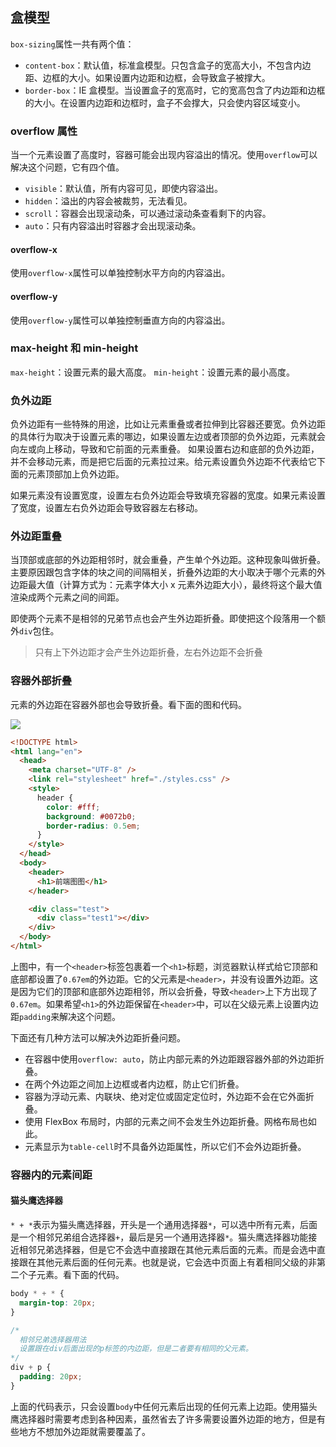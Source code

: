 ## 盒模型

`box-sizing`属性一共有两个值：

- `content-box`：默认值，标准盒模型。只包含盒子的宽高大小，不包含内边距、边框的大小。如果设置内边距和边框，会导致盒子被撑大。
- `border-box`：IE 盒模型。当设置盒子的宽高时，它的宽高包含了内边距和边框的大小。在设置内边距和边框时，盒子不会撑大，只会使内容区域变小。

### overflow 属性

当一个元素设置了高度时，容器可能会出现内容溢出的情况。使用`overflow`可以解决这个问题，它有四个值。

- `visible`：默认值，所有内容可见，即使内容溢出。
- `hidden`：溢出的内容会被裁剪，无法看见。
- `scroll`：容器会出现滚动条，可以通过滚动条查看剩下的内容。
- `auto`：只有内容溢出时容器才会出现滚动条。

#### overflow-x

使用`overflow-x`属性可以单独控制水平方向的内容溢出。

#### overflow-y

使用`overflow-y`属性可以单独控制垂直方向的内容溢出。

### max-height 和 min-height

`max-height`：设置元素的最大高度。
`min-height`：设置元素的最小高度。

### 负外边距

负外边距有一些特殊的用途，比如让元素重叠或者拉伸到比容器还要宽。负外边距的具体行为取决于设置元素的哪边，如果设置左边或者顶部的负外边距，元素就会向左或向上移动，导致和它前面的元素重叠。
如果设置右边和底部的负外边距，并不会移动元素，而是把它后面的元素拉过来。给元素设置负外边距不代表给它下面的元素顶部加上负外边距。

如果元素没有设置宽度，设置左右负外边距会导致填充容器的宽度。如果元素设置了宽度，设置左右负外边距会导致容器左右移动。

### 外边距重叠

当顶部或底部的外边距相邻时，就会重叠，产生单个外边距。这种现象叫做折叠。主要原因跟包含字体的块之间的间隔相关，折叠外边距的大小取决于哪个元素的外边距最大值（计算方式为：元素字体大小 x 元素外边距大小），最终将这个最大值渲染成两个元素之间的间距。

即使两个元素不是相邻的兄弟节点也会产生外边距折叠。即使把这个段落用一个额外`div`包住。

> 只有上下外边距才会产生外边距折叠，左右外边距不会折叠

### 容器外部折叠

元素的外边距在容器外部也会导致折叠。看下面的图和代码。

![]("./images/容器外部折叠.png")

```html
<!DOCTYPE html>
<html lang="en">
  <head>
    <meta charset="UTF-8" />
    <link rel="stylesheet" href="./styles.css" />
    <style>
      header {
        color: #fff;
        background: #0072b0;
        border-radius: 0.5em;
      }
    </style>
  </head>
  <body>
    <header>
      <h1>前端图图</h1>
    </header>

    <div class="test">
      <div class="test1"></div>
    </div>
  </body>
</html>
```

上图中，有一个`<header>`标签包裹着一个`<h1>`标题，浏览器默认样式给它顶部和底部都设置了`0.67em`的外边距。它的父元素是`<header>`，并没有设置外边距。这是因为它们的顶部和底部外边距相邻，所以会折叠，导致`<header>`上下方出现了`0.67em`。如果希望`<h1>`的外边距保留在`<header>`中，可以在父级元素上设置内边距`padding`来解决这个问题。

下面还有几种方法可以解决外边距折叠问题。

- 在容器中使用`overflow: auto`，防止内部元素的外边距跟容器外部的外边距折叠。
- 在两个外边距之间加上边框或者内边框，防止它们折叠。
- 容器为浮动元素、内联块、绝对定位或固定定位时，外边距不会在它外面折叠。
- 使用 FlexBox 布局时，内部的元素之间不会发生外边距折叠。网格布局也如此。
- 元素显示为`table-cell`时不具备外边距属性，所以它们不会外边距折叠。

### 容器内的元素间距

#### 猫头鹰选择器

`* + *`表示为猫头鹰选择器，开头是一个通用选择器`*`，可以选中所有元素，后面是一个相邻兄弟组合选择器`+`，最后是另一个通用选择器`*`。猫头鹰选择器功能接近相邻兄弟选择器，但是它不会选中直接跟在其他元素后面的元素。而是会选中直接跟在其他元素后面的任何元素。也就是说，它会选中页面上有着相同父级的非第二个子元素。看下面的代码。

```css
body * + * {
  margin-top: 20px;
}

/*
  相邻兄弟选择器用法
  设置跟在div后面出现的p标签的内边距，但是二者要有相同的父元素。
*/
div + p {
  padding: 20px;
}
```

上面的代码表示，只会设置`body`中任何元素后出现的任何元素上边距。使用猫头鹰选择器时需要考虑到各种因素，虽然省去了许多需要设置外边距的地方，但是有些地方不想加外边距就需要覆盖了。
